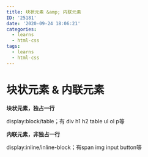 ```yaml
---
title: 块状元素 &amp; 内联元素
ID: '25181'
date: '2020-09-24 18:06:21'
categories:
  - learns
  - html-css
tags:
  - learns
  - html-css
---
```


# 块状元素 &amp; 内联元素

**块状元素，独占一行**

display:block/table；有 div h1 h2 table ul ol p等

**内联元素，非独占一行**

display:inline/inline-block；有span img input button等
 
